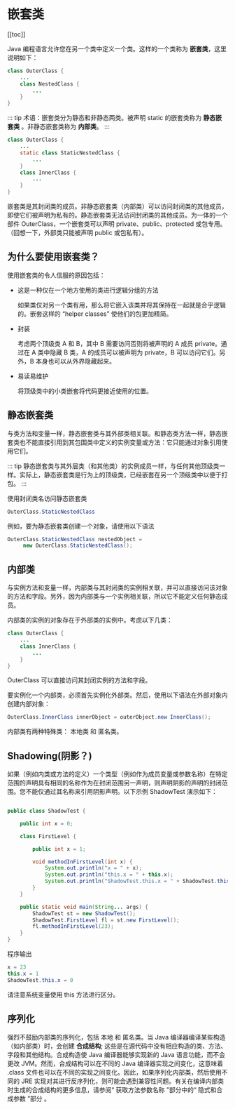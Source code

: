 # 嵌套类
[[toc]]

Java 编程语言允许您在另一个类中定义一个类。这样的一个类称为 **嵌套类**，这里说明如下：

```java
class OuterClass {
    ...
    class NestedClass {
        ...
    }
}
```

::: tip
术语：嵌套类分为静态和非静态两类。被声明 static 的嵌套类称为 **静态嵌套类** 。非静态嵌套类称为 **内部类**。
:::

```java
class OuterClass {
    ...
    static class StaticNestedClass {
        ...
    }
    class InnerClass {
        ...
    }
}
```

嵌套类是其封闭类的成员。非静态嵌套类（内部类）可以访问封闭类的其他成员，即使它们被声明为私有的。静态嵌套类无法访问封闭类的其他成员。为一体的一个部件 OuterClass，一个嵌套类可以声明 private、public、protected 或包专用。（回想一下，外部类只能被声明 public 或包私有）。

## 为什么要使用嵌套类？

使用嵌套类的令人信服的原因包括：

* 这是一种仅在一个地方使用的类进行逻辑分组的方法

    如果类仅对另一个类有用，那么将它嵌入该类并将其保持在一起就是合乎逻辑的。嵌套这样的 “helper classes” 使他们的包更加精简。

* 封装

    考虑两个顶级类 A 和 B，其中 B 需要访问否则将被声明的 A 成员 private。通过在 A 类中隐藏 B 类，A 的成员可以被声明为 private，B 可以访问它们。另外，B 本身也可以从外界隐藏起来。

* 易读易维护

    将顶级类中的小类嵌套将代码更接近使用的位置。


## 静态嵌套类

与类方法和变量一样，静态嵌套类与其外部类相关联。和静态类方法一样，静态嵌套类也不能直接引用到其包围类中定义的实例变量或方法：它只能通过对象引用使用它们。

::: tip
静态嵌套类与其外层类（和其他类）的实例成员一样，与任何其他顶级类一样。实际上，静态嵌套类是行为上的顶级类，已经嵌套在另一个顶级类中以便于打包。
:::

使用封闭类名访问静态嵌套类

```java
OuterClass.StaticNestedClass
```

例如，要为静态嵌套类创建一个对象，请使用以下语法

```java
OuterClass.StaticNestedClass nestedObject =
     new OuterClass.StaticNestedClass();
```

## 内部类

与实例方法和变量一样，内部类与其封闭类的实例相关联，并可以直接访问该对象的方法和字段。另外，因为内部类与一个实例相关联，所以它不能定义任何静态成员。

内部类的实例的对象存在于外部类的实例中。考虑以下几类：

```java
class OuterClass {
    ...
    class InnerClass {
        ...
    }
}
```

OuterClass 可以直接访问其封闭实例的方法和字段。

要实例化一个内部类，必须首先实例化外部类。然后，使用以下语法在外部对象内创建内部对象：

```java
OuterClass.InnerClass innerObject = outerObject.new InnerClass();
```

内部类有两种特殊类： 本地类 和 匿名类。

## Shadowing(阴影？)

如果（例如内类或方法的定义）一个类型（例如作为成员变量或参数名称）在特定范围的声明具有相同的名称作为在封闭范围另一声明，则声明阴影的声明的封闭范围。您不能仅通过其名称来引用阴影声明。以下示例 ShadowTest 演示如下：

```java

public class ShadowTest {

    public int x = 0;

    class FirstLevel {

        public int x = 1;

        void methodInFirstLevel(int x) {
            System.out.println("x = " + x);
            System.out.println("this.x = " + this.x);
            System.out.println("ShadowTest.this.x = " + ShadowTest.this.x);
        }
    }

    public static void main(String... args) {
        ShadowTest st = new ShadowTest();
        ShadowTest.FirstLevel fl = st.new FirstLevel();
        fl.methodInFirstLevel(23);
    }
}
```

程序输出

```java
x = 23
this.x = 1
ShadowTest.this.x = 0
```

请注意系统变量使用 this 方法进行区分。


## 序列化


强烈不鼓励内部类的序列化，包括 本地 和 匿名类。当 Java 编译器编译某些构造（如内部类）时，会创建 **合成结构**; 这些是在源代码中没有相应构造的类、方法、字段和其他结构。合成构造使 Java 编译器能够实现新的 Java 语言功能，而不会更改 JVM。然而，合成结构可以在不同的 Java 编译器实现之间变化，这意味着 .class 文件也可以在不同的实现之间变化。因此，如果序列化内部类，然后使用不同的 JRE 实现对其进行反序列化，则可能会遇到兼容性问题。有关在编译内部类时生成的合成结构的更多信息，请参阅“ 获取方法参数名称 ”部分中的“ 隐式和合成参数 ”部分 。
